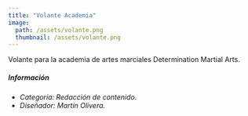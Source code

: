 ```yaml
---
title: "Volante Academia"
image: 
  path: /assets/volante.png
  thumbnail: /assets/volante.png
---
```


Volante para la academia de artes marciales Determination Martial Arts.

##### _Información_
- _Categoría: Redacción de contenido._
- _Diseñador: Martín Olivera._
